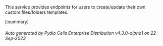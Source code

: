 






This service provides endpoints for users to create/update their own custom files/folders templates.

[:summary]

###### Auto generated by Pydio Cells Enterprise Distribution v4.3.0-alpha1 on 22-Sep-2023
